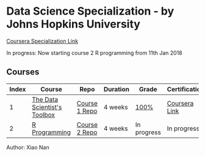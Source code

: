 # Data Science Specialization - by Johns Hopkins University
[Coursera Specialization Link](https://www.coursera.org/specialization/jhudatascience)

In progress: Now starting course 2 R programming from 11th Jan 2018

## Courses
Index | Course | Repo | Duration | Grade | Certification
--- | --- | --- | --- | --- | ---
1 | [The Data Scientist's Toolbox](https://www.coursera.org/learn/data-scientists-tools/home) | [Course 1 Repo](https://github.com/xnone/datasciencecoursera/tree/master/1_datasci_toolbox) | 4 weeks | [100%](https://www.coursera.org/account/accomplishments/verify/5GKWRZYB62X9) | [Coursera Link](https://www.coursera.org/account/accomplishments/certificate/5GKWRZYB62X9)
2 | [R Programming](https://www.coursera.org/learn/r-programming/home) | [Course 2 Repo](https://github.com/xnone/datasciencecoursera/tree/master/2_r_programming) | 4 weeks | In progress | In progress 

Author: Xiao Nan
